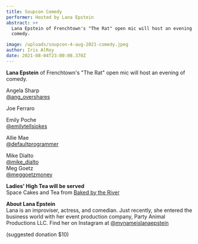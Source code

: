 ```yaml
---
title: Soupcon Comedy
performer: Hosted by Lana Epstein
abstract: >+
  Lana Epstein of Frenchtown's "The Rat" open mic will host an evening of
  comedy.  

image: /uploads/soupcon-4-aug-2021-comedy.jpeg
author: Iris AlRoy
date: 2021-08-04T23:00:08.370Z
---
```

**Lana Epstein** of Frenchtown's "The Rat" open mic will host an evening of comedy.  

Angela Sharp \
[@ang_overshares](https://www.instagram.com/ang_overshares/?hl=en)

Joe Ferraro

Emily Poche\
[@emilytellsjokes](https://twitter.com/emilytellsjokes?lang=en)

Allie Mae \
[@defaultprogrammer](https://www.instagram.com/defaultprogrammer/?hl=en)

Mike Dialto \
[@mike_dialto](https://www.instagram.com/mike_dialto/?hl=en)\
[](https://www.instagram.com/mike_dialto/?hl=en)
Meg Goetz\
[@meggoetzmoney](https://www.instagram.com/meggoetzmoney/?hl=en)

**Ladies' High Tea will be served** \
Space Cakes and Tea from [Baked by the River](https://bakedbytheriver.com/)

**About Lana Epstein**\
Lana is an improviser, actress, and comedian. Just recently, she entered the business world with her event production company, Party Animal Productions LLC.  Find her on Instagram at [@mynameislanaepstein](https://www.instagram.com/mynameislanaepstein/?hl=en)

[](https://www.instagram.com/mynameislanaepstein/?hl=en)

 (suggested donation $10)